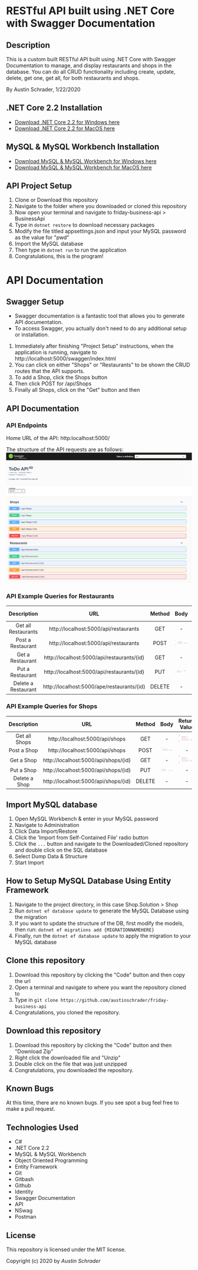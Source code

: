 # RESTful API built using .NET Core with Swagger Documentation

## Description

This is a custom built RESTful API built using .NET Core with Swagger Documentation to manage, and display restaurants and shops in the database. You can do all CRUD functionality including create, update, delete, get one, get all, for both restaurants and shops.

By Austin Schrader, 1/22/2020

## .NET Core 2.2 Installation

- [Download .NET Core 2.2 for Windows here](https://dotnet.microsoft.com/download/thank-you/dotnet-sdk-2.2.203-windows-x64-installer)
- [Download .NET Core 2.2 for MacOS here](https://dotnet.microsoft.com/download/thank-you/dotnet-sdk-2.2.106-macos-x64-installer)

## MySQL & MySQL Workbench Installation

- [Download MySQL & MySQL Workbench for Windows here](https://dev.mysql.com/downloads/file/?id=484914)
- [Download MySQL & MySQL Workbench for MacOS here](https://dev.mysql.com/downloads/file/?id=484919)

## API Project Setup

1. Clone or Download this repository
2. Navigate to the folder where you downloaded or cloned this repository
3. Now open your terminal and navigate to friday-business-api > BusinessApi
4. Type in `dotnet restore` to download necessary packages
5. Modify the file titled appsettings.json and input your MySQL password as the value for "pwd"
6. Import the MySQL database
7. Then type in `dotnet run` to run the application
8. Congratulations, this is the program!

# API Documentation

## Swagger Setup

- Swagger documentation is a fantastic tool that allows you to generate API documentation.
- To access Swagger, you actually don't need to do any additional setup or installation.

1. Immediately after finishing "Project Setup" instructions, when the application is running, navigate to http://localhost:5000/swagger/index.html
2. You can click on either "Shops" or "Restaurants" to be shown the CRUD routes that the API supports.
3. To add a Shop, click the Shops button
4. Then click POST for /api/Shops
5. Finally all Shops, click on the "Get" button and then

## API Documentation

### API Endpoints

Home URL of the API: http:localhost:5000/

The structure of the API requests are as follows:
![Routes for API](https://github.com/austinschrader/friday-business-api/blob/main/README%20files/routes.PNG)

### API Example Queries for Restaurants

|     Description     |                    URL                     | Method |                                                              Body                                                              |                                                                   Return Value                                                                   |
| :-----------------: | :----------------------------------------: | :----: | :----------------------------------------------------------------------------------------------------------------------------: | :----------------------------------------------------------------------------------------------------------------------------------------------: |
| Get all Restaurants |   http://localhost:5000/api/restaurants    |  GET   |                                                               -                                                                | ![GET all Restaurants Return Value](https://github.com/austinschrader/friday-business-api/blob/main/README%20files/restaurants/return/get-a.PNG) |
|  Post a Restaurant  |   http://localhost:5000/api/restaurants    |  POST  | ![POST Body Example](https://github.com/austinschrader/friday-business-api/blob/main/README%20files/restaurants/body/post.PNG) |                                                                        -                                                                         |
|  Get a Restaurant   | http://localhost:5000/api/restaurants/{id} |  GET   |                                                               -                                                                |  ![GET a Restaurant Return Value](https://github.com/austinschrader/friday-business-api/blob/main/README%20files/restaurants/return/get-a.PNG)   |
|  Put a Restaurant   | http://localhost:5000/api/restaurants/{id} |  PUT   |  ![PUT Body Example](https://github.com/austinschrader/friday-business-api/blob/main/README%20files/restaurants/body/put.PNG)  |                                                                        -                                                                         |
| Delete a Restaurant | http://localhost:5000/ape/restaurants/{id} | DELETE |                                                               -                                                                |                                                                        -                                                                         |

### API Example Queries for Shops

|  Description  |                 URL                  | Method |                                                           Body                                                           |                                                             Return Value                                                             |
| :-----------: | :----------------------------------: | :----: | :----------------------------------------------------------------------------------------------------------------------: | :----------------------------------------------------------------------------------------------------------------------------------: |
| Get all Shops |   http://localhost:5000/api/shops    |  GET   |                                                            -                                                             | ![GET all Shops Return Value](https://github.com/austinschrader/friday-business-api/blob/main/README%20files/shops/return/get-a.PNG) |
|  Post a Shop  |   http://localhost:5000/api/shops    |  POST  | ![POST Body Example](https://github.com/austinschrader/friday-business-api/blob/main/README%20files/shops/body/post.PNG) |                                                                  -                                                                   |
|  Get a Shop   | http://localhost:5000/api/shops/{id} |  GET   |                                                            -                                                             |  ![GET a Shop Return Value](https://github.com/austinschrader/friday-business-api/blob/main/README%20files/shops/return/get-a.PNG)   |
|  Put a Shop   | http://localhost:5000/api/shops/{id} |  PUT   |  ![PUT Body Example](https://github.com/austinschrader/friday-business-api/blob/main/README%20files/shops/body/put.PNG)  |                                                                  -                                                                   |
| Delete a Shop | http://localhost:5000/api/shops/{id} | DELETE |                                                            -                                                             |                                                                  -                                                                   |

## Import MySQL database

1. Open MySQL Workbench & enter in your MySQL password
2. Navigate to Administration
3. Click Data Import/Restore
4. Click the 'Import from Self-Contained File' radio button
5. Click the `...` button and navigate to the Downloaded/Cloned repository and double click on the SQL database
6. Select Dump Data & Structure
7. Start Import

## How to Setup MySQL Database Using Entity Framework

1. Navigate to the project directory, in this case Shop.Solution > Shop
2. Run `dotnet ef database update` to generate the MySQL Database using the migration
3. If you want to update the structure of the DB, first modify the models, then run: `dotnet ef migrations add {MIGRATIONNAMEHERE}`
4. Finally, run the `dotnet ef database update` to apply the migration to your MySQL database

## Clone this repository

1. Download this repository by clicking the "Code" button and then copy the url
2. Open a terminal and navigate to where you want the repository cloned to
3. Type in `git clone https://github.com/austinschrader/friday-business-api`
4. Congratulations, you cloned the repository.

## Download this repository

1. Download this repository by clicking the "Code" button and then "Download Zip"
2. Right click the downloaded file and "Unzip"
3. Double click on the file that was just unzipped
4. Congratulations, you downloaded the repository.

## Known Bugs

At this time, there are no known bugs. If you see spot a bug feel free to make a pull request.

## Technologies Used

- C#
- .NET Core 2.2
- MySQL & MySQL Workbench
- Object Oriented Programming
- Entity Framework
- Git
- Gitbash
- Github
- Identity
- Swagger Documentation
- API
- NSwag
- Postman

## License

This repository is licensed under the MIT license.

Copyright (c) 2020 by _Austin Schrader_
